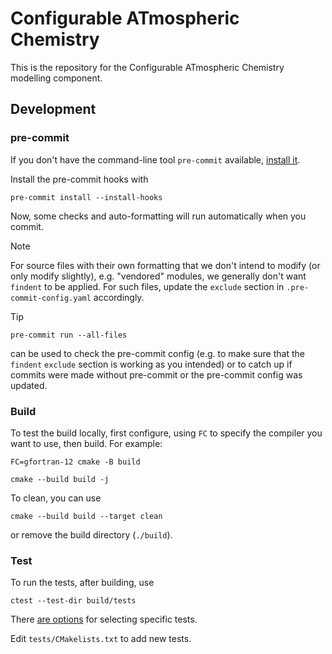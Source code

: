 # Configurable ATmospheric Chemistry

This is the repository for the Configurable ATmospheric Chemistry modelling component.

## Development

### pre-commit

If you don't have the command-line tool `pre-commit` available, [install it](https://pre-commit.com/#install).

Install the pre-commit hooks with

```
pre-commit install --install-hooks
```

Now, some checks and auto-formatting will run automatically when you commit.

> [!NOTE]
> For source files with their own formatting that we don't intend to modify (or only modify slightly),
> e.g. "vendored" modules, we generally don't want `findent` to be applied.
> For such files, update the `exclude` section in `.pre-commit-config.yaml` accordingly.

> [!TIP]
> ```
> pre-commit run --all-files
> ```
> can be used to check the pre-commit config
> (e.g. to make sure that the `findent` `exclude` section is working as you intended)
> or to catch up if commits were made without pre-commit or the pre-commit config was updated.

### Build

To test the build locally, first configure, using `FC` to specify the compiler you want to use, then build. For example:

```
FC=gfortran-12 cmake -B build
```
```
cmake --build build -j
```

To clean, you can use

```
cmake --build build --target clean
```

or remove the build directory (`./build`).

### Test

To run the tests, after building, use

```
ctest --test-dir build/tests
```

There [are options](https://cmake.org/cmake/help/book/mastering-cmake/chapter/Testing%20With%20CMake%20and%20CTest.html#testing-using-ctest) for selecting specific tests.

Edit `tests/CMakelists.txt` to add new tests.
